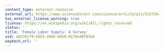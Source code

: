 ```yaml
---
content_type: external-resource
external_url: https://www.sciencedirect.com/science/article/pii/S1573446386010052
has_external_license_warning: true
license: https://en.wikipedia.org/wiki/All_rights_reserved
status: ''
title: 'Female Labor Supply: A Survey'
uid: a62301f9-5655-49db-b0e0-8170ed0f83eb
wayback_url: ''
---
```

